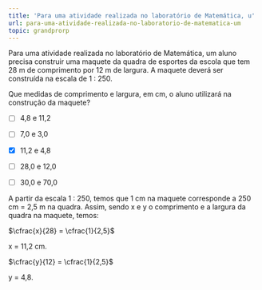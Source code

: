 ```yaml
---
title: 'Para uma atividade realizada no laboratório de Matemática, u'
url: para-uma-atividade-realizada-no-laboratorio-de-matematica-um
topic: grandprorp
---
```



Para uma atividade realizada no laboratório de Matemática, um aluno precisa construir uma maquete da quadra de esportes da escola que tem 28 m de comprimento por 12 m de largura. A maquete deverá ser construída na escala de 1 : 250.

Que medidas de comprimento e largura, em cm, o aluno utilizará na construção da maquete?



- [ ] 4,8 e 11,2
- [ ] 7,0 e 3,0
- [x] 11,2 e 4,8
- [ ] 28,0 e 12,0
- [ ] 30,0 e 70,0


A partir da escala 1 : 250, temos que 1 cm na maquete corresponde a 250 cm = 2,5 m na quadra. Assim, sendo x e y o comprimento e a largura da quadra na maquete, temos:

$\cfrac{x}{28} = \cfrac{1}{2,5}$

x = 11,2 cm.

$\cfrac{y}{12} = \cfrac{1}{2,5}$

y = 4,8.
